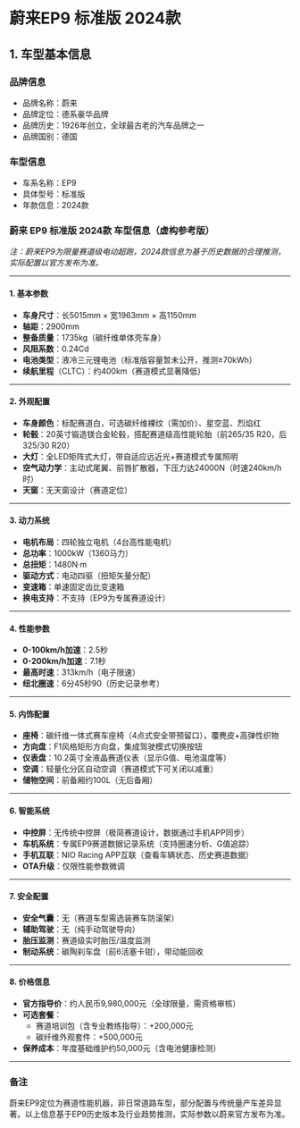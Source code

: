 
# 蔚来EP9 标准版 2024款
## 1. 车型基本信息
### 品牌信息
- 品牌名称：蔚来
- 品牌定位：德系豪华品牌
- 品牌历史：1926年创立，全球最古老的汽车品牌之一
- 品牌国别：德国

### 车型信息
- 车系名称：EP9
- 具体型号：标准版
- 年款信息：2024款

### 蔚来 EP9 标准版 2024款 车型信息（虚构参考版）  
*注：蔚来EP9为限量赛道级电动超跑，2024款信息为基于历史数据的合理推测，实际配置以官方发布为准。*

---

#### **1. 基本参数**  
- **车身尺寸**：长5015mm × 宽1963mm × 高1150mm  
- **轴距**：2900mm  
- **整备质量**：1735kg（碳纤维单体壳车身）  
- **风阻系数**：0.24Cd  
- **电池类型**：液冷三元锂电池（标准版容量暂未公开，推测≥70kWh）  
- **续航里程**（CLTC）：约400km（赛道模式显著降低）  

---

#### **2. 外观配置**  
- **车身颜色**：标配赛道白，可选碳纤维裸纹（需加价）、星空蓝、烈焰红  
- **轮毂**：20英寸锻造镁合金轮毂，搭配赛道级高性能轮胎（前265/35 R20，后325/30 R20）  
- **大灯**：全LED矩阵式大灯，带自适应远近光+赛道模式专属照明  
- **空气动力学**：主动式尾翼、前唇扩散器，下压力达24000N（时速240km/h时）  
- **天窗**：无天窗设计（赛道定位）  

---

#### **3. 动力系统**  
- **电机布局**：四轮独立电机（4台高性能电机）  
- **总功率**：1000kW（1360马力）  
- **总扭矩**：1480N·m  
- **驱动方式**：电动四驱（扭矩矢量分配）  
- **变速箱**：单速固定齿比变速箱  
- **换电支持**：不支持（EP9为专属赛道设计）  

---

#### **4. 性能参数**  
- **0-100km/h加速**：2.5秒  
- **0-200km/h加速**：7.1秒  
- **最高时速**：313km/h（电子限速）  
- **纽北圈速**：6分45秒90（历史记录参考）  

---

#### **5. 内饰配置**  
- **座椅**：碳纤维一体式赛车座椅（4点式安全带预留口），覆麂皮+高弹性织物  
- **方向盘**：F1风格矩形方向盘，集成驾驶模式切换按钮  
- **仪表盘**：10.2英寸全液晶赛道仪表（显示G值、电池温度等）  
- **空调**：轻量化分区自动空调（赛道模式下可关闭以减重）  
- **储物空间**：前备厢约100L（无后备厢）  

---

#### **6. 智能系统**  
- **中控屏**：无传统中控屏（极简赛道设计，数据通过手机APP同步）  
- **车机系统**：专属EP9赛道数据记录系统（支持圈速分析、G值追踪）  
- **手机互联**：NIO Racing APP互联（查看车辆状态、历史赛道数据）  
- **OTA升级**：仅限性能参数微调  

---

#### **7. 安全配置**  
- **安全气囊**：无（赛道车型需选装赛车防滚架）  
- **辅助驾驶**：无（纯手动驾驶导向）  
- **胎压监测**：赛道级实时胎压/温度监测  
- **制动系统**：碳陶刹车盘（前6活塞卡钳），带动能回收  

---

#### **8. 价格信息**  
- **官方指导价**：约人民币9,980,000元（全球限量，需资格审核）  
- **可选套餐**：  
  - 赛道培训包（含专业教练指导）：+200,000元  
  - 碳纤维外观套件：+500,000元  
- **保养成本**：年度基础维护约50,000元（含电池健康检测）  

---

### 备注  
蔚来EP9定位为赛道性能机器，非日常道路车型，部分配置与传统量产车差异显著。以上信息基于EP9历史版本及行业趋势推测，实际参数以蔚来官方发布为准。

